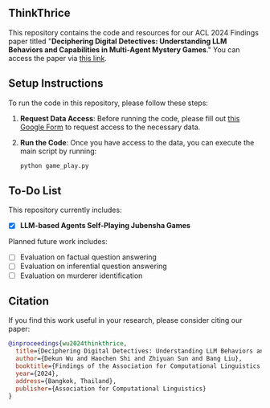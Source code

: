 ## ThinkThrice

This repository contains the code and resources for our ACL 2024 Findings paper titled "**Deciphering Digital Detectives: Understanding LLM Behaviors and Capabilities in Multi-Agent Mystery Games**." You can access the paper via [this link](#).

## Setup Instructions

To run the code in this repository, please follow these steps:

1. **Request Data Access**: Before running the code, please fill out [this Google Form](https://forms.gle/a2gTSd9fKBC6k4vL7) to request access to the necessary data.

2. **Run the Code**: Once you have access to the data, you can execute the main script by running:
   ```bash
   python game_play.py
   ```

## To-Do List

This repository currently includes:
- [x] **LLM-based Agents Self-Playing Jubensha Games**

Planned future work includes:
- [ ] Evaluation on factual question answering
- [ ] Evaluation on inferential question answering
- [ ] Evaluation on murderer identification

## Citation

If you find this work useful in your research, please consider citing our paper:

```bibtex
@inproceedings{wu2024thinkthrice,
  title={Deciphering Digital Detectives: Understanding LLM Behaviors and Capabilities in Multi-Agent Mystery Games},
  author={Dekun Wu and Haochen Shi and Zhiyuan Sun and Bang Liu},
  booktitle={Findings of the Association for Computational Linguistics: ACL 2024},
  year={2024},
  address={Bangkok, Thailand},
  publisher={Association for Computational Linguistics}
}
```
```
